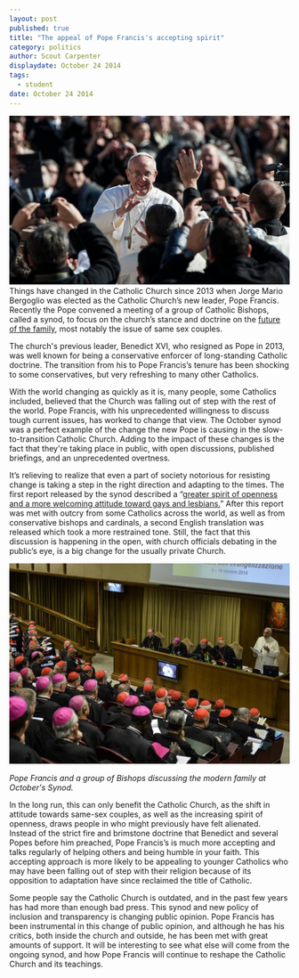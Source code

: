 ```yaml
---
layout: post
published: true
title: "The appeal of Pope Francis's accepting spirit"
category: politics
author: Scout Carpenter
displaydate: October 24 2014
tags: 
  - student
date: October 24 2014
---
```


![Francis_crowd_Mass.jpg](/_posts/Francis_crowd_Mass.jpg)    Things have changed in the Catholic Church since 2013 when Jorge Mario Bergoglio was elected as the Catholic Church’s new leader, Pope Francis. Recently the Pope convened a meeting of a group of Catholic Bishops, called a synod, to focus on the church’s stance and doctrine on the [future of the family]( http://www.nytimes.com/2014/10/18/opinion/what-is-a-catholic-family.html), most notably the issue of same sex couples. 
	
The church's previous leader, Benedict XVI, who resigned as Pope in 2013, was well known for being a conservative enforcer of long-standing Catholic doctrine. The transition from his to Pope Francis’s tenure  has been shocking to some conservatives, but very refreshing to many other Catholics. 
	
With the world changing as quickly as it is, many people, some Catholics included, believed that the Church was falling out of step with the rest of the world. Pope Francis, with his unprecedented willingness to discuss tough current issues, has worked to change that view. The October synod was a perfect example of the change the new Pope is causing in the slow-to-transition Catholic Church. Adding to the impact of these changes is the fact that they're taking place in public, with open discussions, published briefings, and an unprecedented overtness. 
	
It’s relieving to realize that even a part of society notorious for resisting change is taking a step in the right direction and adapting to the times. The first report released by the synod described a “[greater spirit of openness and a more welcoming attitude toward gays and lesbians.](http://www.bostonglobe.com/opinion/editorials/2014/10/17/synod-bishops-take-steps-toward-transparency-tolerance/9eoiQH13CjsJPGEXGNpeJI/story.html)” After this report was met with outcry from some Catholics across the world, as well as from conservative bishops and cardinals, a second English translation was released which took a more restrained tone. Still, the fact that this discussion is happening in the open, with church officials debating in the public’s eye, is a big change for the usually private Church.
	
![456721706-pope-francis-delivers-his-speech-during-the-synod-of.jpg.CROP.promo-mediumlarge.jpg](/_posts/456721706-pope-francis-delivers-his-speech-during-the-synod-of.jpg.CROP.promo-mediumlarge.jpg)

_Pope Francis and a group of Bishops discussing the modern family at October's Synod._

In the long run, this can only benefit the Catholic Church, as the shift in attitude towards same-sex couples, as well as the increasing spirit of openness, draws people in who might previously have felt alienated. Instead of the strict fire and brimstone doctrine that Benedict and several Popes before him preached, Pope Francis’s is much more accepting and talks regularly of helping others and being humble in your faith. This accepting approach is more likely to be appealing to younger Catholics who may have been falling out of step with their religion because of its opposition to adaptation have since reclaimed the title of Catholic.
    
Some people say the Catholic Church is outdated, and in the past few years has had more than enough bad press. This synod and new policy of inclusion and transparency is changing public opinion. Pope Francis has been instrumental in this change of public opinion, and although he has his critics, both inside the church and outside, he has been met with great amounts of support. It will be interesting to see what else will come from the ongoing synod, and how Pope Francis will continue to reshape the Catholic Church and its teachings.